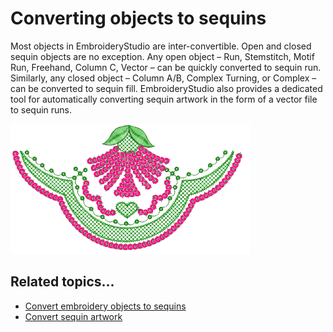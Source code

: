 # Converting objects to sequins

Most objects in EmbroideryStudio are inter-convertible. Open and closed sequin objects are no exception. Any open object – Run, Stemstitch, Motif Run, Freehand, Column C, Vector – can be quickly converted to sequin run. Similarly, any closed object – Column A/B, Complex Turning, or Complex – can be converted to sequin fill. EmbroideryStudio also provides a dedicated tool for automatically converting sequin artwork in the form of a vector file to sequin runs.

![SequinRunSample.png](assets/SequinRunSample.png)

## Related topics...

- [Convert embroidery objects to sequins](Convert_embroidery_objects_to_sequins)
- [Convert sequin artwork](Convert_sequin_artwork)
